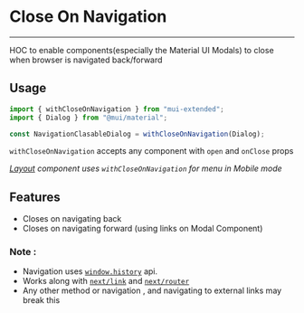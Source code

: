 # Close On Navigation

---

HOC to enable components(especially the Material UI Modals) to close when browser is navigated back/forward

## Usage

```typescript
import { withCloseOnNavigation } from "mui-extended";
import { Dialog } from "@mui/material";

const NavigationClasableDialog = withCloseOnNavigation(Dialog);
```

`withCloseOnNavigation` accepts any component with `open` and `onClose` props

_[Layout](../layout) component uses `withCloseOnNavigation` for menu in Mobile mode_

## Features

- Closes on navigating back
- Closes on navigating forward (using links on Modal Component)

### Note :

- Navigation uses [`window.history`](https://developer.mozilla.org/en-US/docs/Web/API/Window/history) api.
- Works along with [`next/link`](https://nextjs.org/docs/api-reference/next/link) and [`next/router`](https://nextjs.org/docs/api-reference/next/router)
- Any other method or navigation , and navigating to external links may break this
